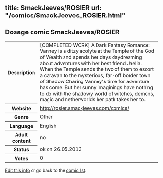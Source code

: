 title: SmackJeeves/ROSIER
url: "/comics/SmackJeeves_ROSIER.html"
---
Dosage comic SmackJeeves/ROSIER
-----------------------------------------

<p id="msg"></p>
<script type="text/javascript">
if (window.location.search === '?edit_info_mail=sent_ok') {
  var elem = document.getElementById("msg");
  elem.innerHTML = 'Edited information sucessfully sent for review, which is usually done daily. Thanks!';
  elem.className = 'ok';
}
</script>
<table class="comicinfo">
<tr>
<th>Description</th><td>[COMPLETED WORK] A Dark Fantasy Romance: Vanney is a ditzy acolyte at the Temple of the God of Wealth and spends her days daydreaming about adventures with her best friend Jaelia. When the Temple sends the two of them to escort a caravan to the mysterious, far-off border town of Shadow Charing Vanney's time for adventure has come. But her sunny imaginings have nothing to do with the shadowy world of witches, demons, magic and netherworlds her path takes her to...</td>
</tr>
<tr>
<th>Website</th><td><a href="http://rosier.smackjeeves.com/comics/">http://rosier.smackjeeves.com/comics/</a></td>
</tr>
<tr>
<th>Genre</th><td>Other</td>
</tr>
<tr>
<th>Language</th><td>English</td>
</tr>
<tr>
<th>Adult content</th><td>no</td>
</tr>
<tr>
<th>Status</th><td>ok on 26.05.2013</td>
</tr>
<tr>
<th>Votes</th><td>0</td>
</tr>
</table>

[Edit this info](SmackJeeves_ROSIER_edit.html) or go back to the [comic list](../comic-index.html).
